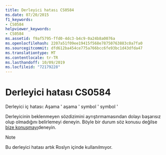 ```yaml
---
title: Derleyici hatası CS0584
ms.date: 07/20/2015
f1_keywords:
- CS0584
helpviewer_keywords:
- CS0584
ms.assetid: f9af5795-ffd0-4dc3-b4c9-0a24b8a0076a
ms.openlocfilehash: 2207a51f09ee19415f568e78750763883c0a7fa0
ms.sourcegitcommit: dfd612ba454ce775a766bcc6fe93bc1d43dfda47
ms.translationtype: MT
ms.contentlocale: tr-TR
ms.lasthandoff: 10/09/2019
ms.locfileid: "72179228"
---
```

# <a name="compiler-error-cs0584"></a>Derleyici hatası CS0584

Derleyici iç hatası: Aşama ' aşama ' symbol ' symbol '
  
 Derleyicinin beklenmeyen sözdizimini ayrıştırmamasından dolayı başarısız olup olmadığını belirlemeyi deneyin. Böyle bir durum söz konusu değilse [bize konuşmayı](/visualstudio/ide/talk-to-us)deneyin.

> [!NOTE]
> Bu derleyici hatası artık Roslyn içinde kullanılmıyor.

